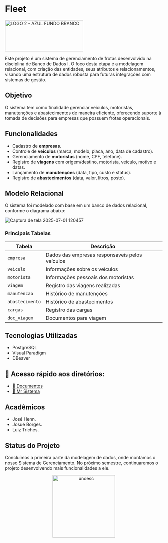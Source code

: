 # Fleet 

<img src="https://github.com/user-attachments/assets/42d9beaa-c63a-4d16-adb1-163f6a381a5b" alt="LOGO 2 - AZUL FUNDO BRANCO" width="250" height="100"/>

Este projeto é um sistema de gerenciamento de frotas desenvolvido na disciplina de Banco de Dados I. O foco desta etapa é a modelagem relacional, com criação das entidades, seus atributos e relacionamentos, visando uma estrutura de dados robusta para futuras integrações com sistemas de gestão.

## Objetivo

O sistema tem como finalidade gerenciar veículos, motoristas, manutenções e abastecimentos de maneira eficiente, oferecendo suporte à tomada de decisões para empresas que possuem frotas operacionais.

## Funcionalidades

- Cadastro de **empresas**.
- Controle de **veículos** (marca, modelo, placa, ano, data de cadastro).
- Gerenciamento de **motoristas** (nome, CPF, telefone).
- Registro de **viagens** com origem/destino, motorista, veículo, motivo e datas.
- Lançamento de **manutenções** (data, tipo, custo e status).
- Registro de **abastecimentos** (data, valor, litros, posto).

## Modelo Relacional

O sistema foi modelado com base em um banco de dados relacional, conforme o diagrama abaixo:

![Captura de tela 2025-07-01 120457](https://github.com/user-attachments/assets/f254294d-4f6a-4536-b5d2-67f60d303838)

### Principais Tabelas

| Tabela         | Descrição                                      |
|----------------|------------------------------------------------|
| `empresa`      | Dados das empresas responsáveis pelos veículos |
| `veiculo`      | Informações sobre os veículos                  |
| `motorista`    | Informações pessoais dos motoristas            |
| `viagem`       | Registro das viagens realizadas                |
| `manutencao`   | Histórico de manutenções                       |
| `abastecimento`| Histórico de abastecimentos                    |
| `cargas`       | Registro das cargas                            |
| `doc_viagem`   | Documentos para viagem                         |

## Tecnologias Utilizadas

- PostgreSQL
- Visual Paradigm
- DBeaver

## 📁 Acesso rápido aos diretórios:

- [📂 Documentos](./Documentos)
- [📂 Mr Sistema](./Mr%20Sistema)
  
## Acadêmicos

- José Henn.
- Josué Borges.
- Luiz Triches.

## Status do Projeto

Concluímos a primeira parte da modelagem de dados, onde montamos o nosso Sistema de Gerenciamento. No próximo semestre, continuaremos o projeto desenvolvendo mais funcionalidades a ele.


<div align="center">
  <img src="https://github.com/user-attachments/assets/cd656d09-4c68-4c50-ab45-7eab4b3a9694" alt="unoesc" width="200"/>
</div>

